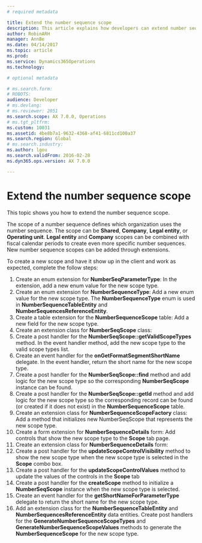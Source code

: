 ```yaml
---
# required metadata

title: Extend the number sequence scope
description: This article explains how developers can extend number sequence scope.
author: RobinARH
manager: AnnBe
ms.date: 04/14/2017
ms.topic: article
ms.prod: 
ms.service: Dynamics365Operations
ms.technology: 

# optional metadata

# ms.search.form: 
# ROBOTS: 
audience: Developer
# ms.devlang: 
# ms.reviewer: 2051
ms.search.scope: AX 7.0.0, Operations
# ms.tgt_pltfrm: 
ms.custom: 10031
ms.assetid: 4be8b7a1-9632-4368-af41-6811cd100a37
ms.search.region: Global
# ms.search.industry: 
ms.author: lgou
ms.search.validFrom: 2016-02-28
ms.dyn365.ops.version: AX 7.0.0

---
```


# Extend the number sequence scope

This topic shows you how to extend the number sequence scope.

The scope of a number sequence defines which organization uses the number sequence. The scope can be **Shared**, **Company**, **Legal entity**, or **Operating unit**. **Legal entity** and **Company** scopes can be combined with fiscal calendar periods to create even more specific number sequences. New number sequence scopes can be added through extensions.  

To create a new scope and have it show up in the client and work as expected, complete the follow steps:

1. Create an enum extension for **NumberSeqParameterType**: In the extension, add a new enum value for the new scope type. 
1. Create an enum extension for **NumberSequenceType**: Add a new enum value for the new scope type. The **NumberSequenceType** enum is used in **NumberSequenceTableEntity** and **NumberSequencesReferenceEntity**.
1. Create a table extension for the **NumberSequenceScope** table: Add a new field for the new scope type.
1. Create an extension class for **NumberSeqScope** class:
  1. Create a post handler for the **NumberSeqScope::getValidScopeTypes** method. In the event handler method, add the new scope type to the valid scope types list.
  1. Create an event handler for the **onGetFormatSegmentShortName** delegate. In the event handler, return the short name for the new scope type.
  1. Create a post handler for the **NumberSeqScope::find** method and add logic for the new scope type so the corresponding **NumberSeqScope** instance can be found.   
  1. Create a post handler for the **NumberSeqScope::getId** method and add logic for the new scope type so the corresponding record can be found (or created if it does not exist) in the **NumberSequenceScope** table. 
1. Create an extension class for **NumberSequenceScopeFactory** class: Add a method that initializes new NumberSeqScope that represents the new scope type.
1. Create a form extension for **NumberSequenceDetails** form: Add controls that show the new scope type to the **Scope** tab page.
1. Create an extension class for **NumberSequenceDetails** form:
  1. Create a post handler for the **updateScopeControlVisibility** method to show the new scope type when the new scope type is selected in the **Scope** combo box.
  2. Create a post handler for the **updateScopeControlValues** method to update the values of the controls in the **Scope** tab
  3. Create a post handler for the **createScope** method to initialize a **NumberSeqScope** instance when the new scope type is selected.
  4. Create an event handler for the **getShortNameForParameterType** delegate to return the short name for the new scope type.
1. Add an extension class for the **NumberSequenceTableEntity** and **NumberSequencesReferenceEntity** data entities. Create post handlers for the **GenerateNumberSequenceScopeTypes** and **GenerateNumberSequenceScopeValues** methods to generate the **NumberSequenceScope** for the new scope type.


